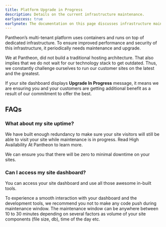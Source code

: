 ```yaml
---
title: Platform Upgrade in Progress
description: Details on the current infrastructure maintenance.
earlyaccess: true
earlynote: The documentation on this page discusses infrastructure maintenance which is rolled out in phases. Your site may have already gone through the upgrade or it may be in queue to receive the upgrade.
---
```

Pantheon’s multi-tenant platform uses containers and runs on top of dedicated infrastructure. To ensure improved performance and security of this infrastructure, it periodically needs maintenance and upgrade.

We at Pantheon, did not build a traditional hosting architecture. That also implies that we do not wait for our technology stack to get outdated. Thus, we constantly challenge ourselves to run our customer sites on the latest and the greatest.

If your site dashboard displays **Upgrade In Progress** message, it means we are ensuring you and your customers are getting additional benefit as a result of our commitment to offer the best.

## FAQs
### What about my site uptime?

We have built enough redundancy to make sure your site visitors will still be able to visit your site while maintenance is in progress. Read High Availability At Pantheon to learn more.

We can ensure you that there will be zero to minimal downtime on your sites.

### Can I access my site dashboard?

You can access your site dashboard and use all those awesome in-built tools.

To experience a smooth interaction with your dashboard and the development tools, we recommend you not to make any code push during maintenance window. The maintenance window can be anywhere between 10 to 30 minutes depending on several factors as volume of your site components (file size, db), time of the day etc.
